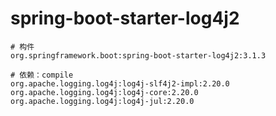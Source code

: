 # spring-boot-starter-log4j2

```
# 构件
org.springframework.boot:spring-boot-starter-log4j2:3.1.3

# 依赖：compile
org.apache.logging.log4j:log4j-slf4j2-impl:2.20.0
org.apache.logging.log4j:log4j-core:2.20.0
org.apache.logging.log4j:log4j-jul:2.20.0
```
